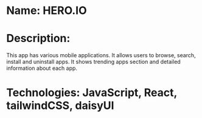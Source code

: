 # Name: HERO.IO

# Description:
This app has various mobile applications. It allows users to browse, search, install and uninstall apps. It shows trending apps section and detailed information about each app.

# Technologies: JavaScript, React, tailwindCSS, daisyUI